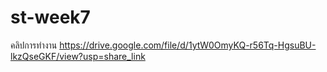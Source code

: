 # st-week7
คลิปการทำงาน
https://drive.google.com/file/d/1ytW0OmyKQ-r56Tq-HgsuBU-lkzQseGKF/view?usp=share_link
